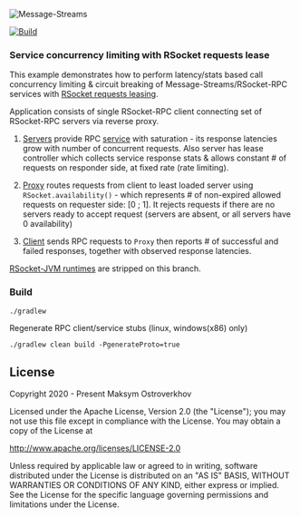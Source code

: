 ![Message-Streams](readme/mstreams.png)

[![Build](https://github.com/jauntsdn/rsocket-requests-lease-examples/actions/workflows/ci-build.yml/badge.svg)](https://github.com/jauntsdn/rsocket-requests-lease-examples/actions/workflows/ci-build.yml)
### Service concurrency limiting with RSocket requests lease

This example demonstrates how to perform latency/stats based call concurrency limiting & circuit breaking
of Message-Streams/RSocket-RPC services with [RSocket requests leasing](https://jauntsdn.com/post/rsocket-lease-concurrency-limiting/).

Application consists of single RSocket-RPC client connecting set of RSocket-RPC servers via reverse proxy.

1. [Servers](https://github.com/jauntsdn/rsocket-requests-lease-examples/blob/feature/oss/jaunt-rsocket-requests-lease/src/main/java/com/jauntsdn/rsocket/showcase/lease/server/Main.java) 
provide RPC [service](https://github.com/jauntsdn/rsocket-requests-lease-examples/blob/feature/oss/jaunt-rsocket-requests-lease/src/main/java/com/jauntsdn/rsocket/showcase/lease/server/SaturableService.java) 
with saturation - its response latencies grow with number of concurrent requests. Also server has lease controller
which collects service response stats & allows constant # of requests on responder side, at fixed rate (rate limiting).

2. [Proxy](https://github.com/jauntsdn/rsocket-requests-lease-examples/blob/feature/oss/jaunt-rsocket-requests-lease/src/main/java/com/jauntsdn/rsocket/showcase/lease/proxy/Main.java) 
routes requests from client to least loaded server using `RSocket.availability()` - which represents # of 
non-expired allowed requests on requester side: [0 ; 1].
It rejects requests if there are no servers ready to accept request (servers are absent, or all servers have 0 availability)

3. [Client](https://github.com/jauntsdn/rsocket-requests-lease-examples/blob/feature/oss/jaunt-rsocket-requests-lease/src/main/java/com/jauntsdn/rsocket/showcase/lease/client/Main.java) 
sends RPC requests to `Proxy` then reports # of successful and failed responses, together with 
observed response latencies.

[RSocket-JVM runtimes](https://jauntsdn.com/post/rsocket-jvm/) are stripped on this branch.

### Build

`./gradlew`

Regenerate RPC client/service stubs (linux, windows(x86) only)

`./gradlew clean build -PgenerateProto=true`

## License
Copyright 2020 - Present Maksym Ostroverkhov

Licensed under the Apache License, Version 2.0 (the "License");
you may not use this file except in compliance with the License.
You may obtain a copy of the License at

   http://www.apache.org/licenses/LICENSE-2.0

Unless required by applicable law or agreed to in writing, software
distributed under the License is distributed on an "AS IS" BASIS,
WITHOUT WARRANTIES OR CONDITIONS OF ANY KIND, either express or implied.
See the License for the specific language governing permissions and
limitations under the License.
